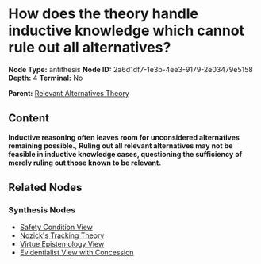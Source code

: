 # How does the theory handle inductive knowledge which cannot rule out all alternatives?

**Node Type:** antithesis
**Node ID:** 2a6d1df7-1e3b-4ee3-9179-2e03479e5158
**Depth:** 4
**Terminal:** No

**Parent:** [Relevant Alternatives Theory](relevant-alternatives-theory-synthesis-3c72df7c-5c2e-49d8-bafc-674c833fb2dc.md)

## Content

**Inductive reasoning often leaves room for unconsidered alternatives remaining possible.**, **Ruling out all relevant alternatives may not be feasible in inductive knowledge cases, questioning the sufficiency of merely ruling out those known to be relevant.**

## Related Nodes

### Synthesis Nodes

- [Safety Condition View](safety-condition-view-synthesis-ebc87abe-8e01-4965-bc23-338e67060e1c.md)
- [Nozick's Tracking Theory](nozicks-tracking-theory-synthesis-618d7e3e-e55e-4cb7-9a5d-36fea9ee6d8d.md)
- [Virtue Epistemology View](virtue-epistemology-view-synthesis-30dd2059-6bee-4add-ac73-192c0445f1fa.md)
- [Evidentialist View with Concession](evidentialist-view-with-concession-synthesis-d2d39d2d-8c87-4320-a7db-82fe08800832.md)
